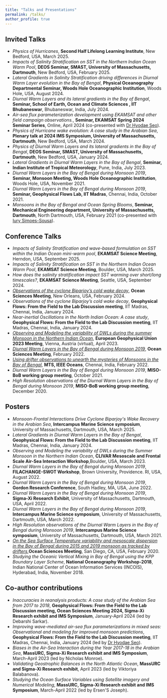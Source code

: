 ```yaml
---
title: "Talks and Presentations"
permalink: /talks/
author_profile: true
---
```


## Invited Talks
- *Physics of Hurricanes*, **Second Half Lifelong Learning Institute**, New Bedford, USA, March 2025. 
- *Impacts of Salinity Stratification on SST in the Northern Indian Ocean Warm Pool*, **DEOS Seminar, SMAST, University of Massachusetts, Dartmouth**, New Bedford, USA, February 2025. 
- *Lateral Gradients in Salinity Stratification driving differences in Diurnal Warm Layer evolution in the Bay of Bengal*, **Physical Oceanography Departmental Seminar, Woods Hole Oceanographic Institution**, Woods Hole, USA, August 2024. 
- *Diurnal Warm Layers and its lateral gradients in the Bay of Bengal*, **Seminar, School of Earth, Ocean and Climate Sciences , IIT Bhubaneswar**, Bhubaneswar, India, July 2024. 
- *Air-sea flux parameterization development using EKAMSAT and other field campaign observations.*, **Seminar, EKAMSAT Spring 2024 Seminar Series**, Online, April 2024 (co-presented with [Dr Hyodae Seo](https://www.soest.hawaii.edu/oceanography/uehiro-associate-professors-2/)).
- *Physics of Hurricane wake evolution: A case study in the Arabian Sea*, **Plenary talk at 2024 IMS Symposium, University of Massachusetts, Dartmouth**, New Bedford, USA, March 2024.
- *Physics of Diurnal Warm Layers and its lateral gradients in the Bay of Bengal*, **DEOS Seminar, SMAST, University of Massachusetts, Dartmouth**, New Bedford, USA, January 2024. 
- *Lateral Gradients in Diurnal Warm Layers in the Bay of Bengal*, **Seminar, Indian Institute of Tropical Meteorology**, Pune, India, July 2023. 
- *Diurnal Warm Layers in the Bay of Bengal during Monsoon 2019*, **Seminar, Monsoon Meeting, Woods Hole Oceanographic Institution**, Woods Hole, USA, November 2021.
- *Diurnal Warm Layers in the Bay of Bengal during Monsoon 2019*, **Seminar, Geophysical Flows Lab, IIT Madras**, Chennai, India, October 2021.
- *Monsoons in the Bay of Bengal and Ocean Spring Blooms*, **Seminar, Mechanical Engineering department, University of Massachusetts, Dartmouth**, North Dartmouth, USA, February 2021 (co-presented with [Iury Simoes-Sousa](https://iuryt.github.io/)).

## Conference Talks 
- *Impacts of Salinity Stratification and wave-based formulation on SST within the Indian Ocean mini-warm pool*, **EKAMSAT Science Meeting**, Herndon, USA, September 2025.
- *Impacts of Salinity Stratification on SST in the Northern Indian Ocean Warm Pool*, **EKAMSAT Science Meeting**, Boulder, USA, March 2025.
- *How does the salinity stratification impact SST warming over short/long timescales?*, **EKAMSAT Science Meeting**, Seattle, USA, September 2024.
- *[Observations of the cyclone Biparjoy’s cold wake decay](https://agu.confex.com/agu/OSM24/meetingapp.cgi/Paper/1483969)*, **Ocean Sciences Meeting**, New Orleans, USA, February 2024.
- *Observations of the cyclone Biparjoy’s cold wake decay*, **Geophysical Flows: From the Field to the Lab Discussion meeting**, IIT Madras, Chennai, India, January 2024.
- *Near-inertial Oscillations in the North Indian Ocean: A case study*, **Geophysical Flows: From the Field to the Lab Discussion meeting**, IIT Madras, Chennai, India, January 2024.
- *[Observing and Modeling the variability of DWLs during the summer Monsoon in the Northern Indian Ocean](https://ui.adsabs.harvard.edu/abs/2023EGUGA..25.9840K/abstract)*, **European Geophysical Union 2023 Meeting**, Vienna, Austria (virtual), April 2023.
- *[Diurnal Warm Layers in the Bay of Bengal during Monsoon 2019](https://osm2022.secure-platform.com/a/solicitations/3/sessiongallery/754)*, **Ocean Sciences Meeting**, February 2022.
- *[Using drifter observations to unearth the mysteries of Monsoons in the Bay of Bengal](https://ieeexplore.ieee.org/abstract/document/9775481)*, **MTS, IEEE Oceans**, Chennai, India, February 2022.
- *Diurnal Warm Layers in the Bay of Bengal during Monsoon 2019*, **MISO-BoB working group meeting**, October 2021.
- *High Resolution observations of the Diurnal Warm Layers in the Bay of Bengal during Monsoon 2019*, **MISO-BoB working group meeting**, December 2020.

## Posters 
- *Monsoon-Frontal Interactions Drive Cyclone Biparjoy's Wake Recovery in the Arabian Sea*, **Intercampus Marine Science symposium**, University of Massachusetts, Dartmouth, USA, March 2025.
- *Lateral Gradients in Diurnal Warm Layers in the Bay of Bengal*, **Geophysical Flows: From the Field to the Lab Discussion meeting**, IIT Madras, Chennai, India, January 2024.
- *Observing and Modeling the variability of DWLs during the Summer Monsoon in the Northern Indian Ocean*, **CLIVAR Mesoscale and Frontal Scale Air-Sea Interaction Workshop**,Boulder, USA, March 2023.
- *Diurnal Warm Layers in the Bay of Bengal during Monsoon 2019*, **FILACHANGE-SWOT Workshop**, Brown University, Providence. RI, USA, August 2022.
- *Diurnal Warm Layers in the Bay of Bengal during Monsoon 2019*, **Gordon Research Conference**, South Hadley, MA, USA, June 2022.
- *Diurnal Warm Layers in the Bay of Bengal during Monsoon 2019*, **Sigma-Xi Research Exhibit**, University of Massachusetts, Dartmouth, USA, April 2022.
- *Diurnal Warm Layers in the Bay of Bengal during Monsoon 2019*, **Intercampus Marine Science symposium**, University of Massachusetts, Dartmouth, USA, March 2022.
- *High Resolution observations of the Diurnal Warm Layers in the Bay of Bengal during Monsoon 2019*, **Intercampus Marine Science symposium**, University of Massachusetts, Dartmouth, USA, March 2021.
- *[On the Sea Surface Temperature variability and mesoscale dispersion in the Bay of Bengal during 2015 and 2019 monsoon as tracked by drifters](https://agu.confex.com/agu/osm20/meetingapp.cgi/Paper/643661)*,**Ocean Sciences Meeting**, San Diego, CA, USA, February 2020.
- *Studying the Oceanic Vertical Mixing in Bay of Bengal using the KPP Boundary Layer Scheme*, **National Oceanography Workshop-2018**, Indian National Center of Ocean Information Services (INCOIS), Hyderabad, India, November 2018.

## Co-author contributions
- *Inaccuracies in reanalysis products: A case study of the Arabian Sea from 2017 to 2018*, **Geophysical Flows: From the Field to the Lab Discussion meeting, Ocean Sciences Meeting 2024, Sigma-Xi Research exhibit and IMS Symposium**, January-April 2024 (led by Debarshi Sarkar).
- *Improving wave-mediated air-sea flux parameterizations in mixed seas: Observational and modeling for improved monsoon predictions*, **Geophysical Flows: From the Field to the Lab Discussion meeting**, IIT Madras, Chennai, India, January 2024 (led by [Dr Hyodae Seo](https://www.soest.hawaii.edu/oceanography/uehiro-associate-professors-2/)).
- *Biases in the Air-Sea Interaction during the Year 2017-18 in the Arabian Sea*, **MassURC, Sigma-Xi Research exhibit and IMS Symposium**, March-April 2023 (led by Nicholas Monroe).
- *Validating Geostrophic Balances in the North Atlantic Ocean*, **MassURC and Sigma-Xi Research exhibit**, April 2023 (led by Viktoriya Balabanova).
- *Studying the Ocean Surface Variables using Satellite imagery and Numerical Modeling*, **MassURC, Sigma-Xi Research exhibit and IMS Symposium**, March-April 2022 (led by Ersen'S Joseph).